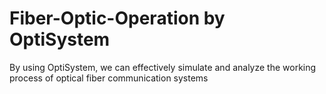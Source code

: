 # Fiber-Optic-Operation by OptiSystem

By using OptiSystem, we can effectively simulate and analyze the working process of optical fiber communication systems
